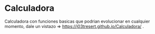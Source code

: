 # Calculadora
Calculadora con funciones basicas que podrian evolucionar en cualquier momento, dale un vistazo => https://j03tresert.github.io/Calculadora/ .
